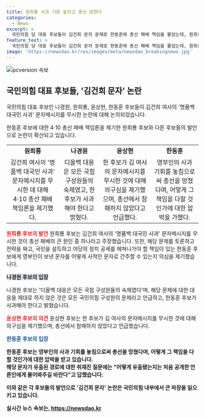 ```yaml
---
title: 원희룡 사과 기회 놓치고 총선 망한다
categories:
  - News
excerpt: >
  국민의힘 당 대표 후보들이 김건희 문자 문제로 한동훈에 총선 패배 책임을 물었는데, 원희룡 후보는 영부인의 사과를 무시한 것이 선거 패배의 큰 원인 중 하나라고 말했습니다. 나경원 후보는 디올백 대응은 모든 국힘 구성원의 숙제였고, 한 후보가 사과해야 한다고 주장했고, 윤상현 후보도 한 후보가 김 여사의 문자를 무시할 줄은 상상도 못 했는데, 이에 대한 의구심을 품었다고 말했습니다. 후보들은 한동훈에 대한 총선 패배 책임을 강하게 주장하며 논란이 계속되고 있습니다.
feature_text: >
  국민의힘 당 대표 후보들이 김건희 문자 문제로 한동훈에 총선 패배 책임을 물었는데, 원희룡 후보는 영부인의 사과를 무시한 것이 선거 패배의 큰 원인 중 하나라고 말했습니다. 나경원 후보는 디올백 대응은 모든 국힘 구성원의 숙제였고, 한 후보가 사과해야 한다고 주장했고, 윤상현 후보도 한 후보가 김 여사의 문자를 무시할 줄은 상상도 못 했는데, 이에 대한 의구심을 품었다고 말했습니다. 후보들은 한동훈에 대한 총선 패배 책임을 강하게 주장하며 논란이 계속되고 있습니다.
image: 'https://newsdao.kr/res/images/meta/newsdao_breakingnews.jpg'
---
```


<p><img src="https://newsdao.kr/res/images/meta/newsdao_breakingnews.jpg" alt="pcversion 속보" /></p>

<h2 data-ke-size="size26">국민의힘 대표 후보들, '김건희 문자' 논란</h2>

<p>국민의힘 대표 후보인 나경원, 원희룡, 윤상현, 한동훈 후보들이 김건희 여사의 '명품백 대국민 사과' 문자메시지를 무시한 논란에 대해 논의되었습니다.</p>

<p data-ke-size="size16">한동훈 후보에 대한 4·10 총선 패배 책임론을 제기한 원희룡 후보와 다른 후보들의 발언으로 논란이 확산되고 있습니다.</p>

<table>
  <tbody>
    <tr>
      <td style="text-align: center; height: 17px;"><b>원희룡</b></td>
      <td style="text-align: center; height: 17px;"><b>나경원</b></td>
      <td style="text-align: center; height: 17px;"><b>윤상현</b></td>
      <td style="text-align: center; height: 17px;"><b>한동훈</b></td>
    </tr>
    <tr>
      <td style="text-align: center;">김건희 여사의 '명품백 대국민 사과' 문자메시지를 무시한 데 대해 4·10 총선 패배 책임론을 제기했다.</td>
      <td style="text-align: center;">디올백 대응은 모든 국힘 구성원들의 숙제였고, 한 후보가 사과해야 한다고 밝혔다.</td>
      <td style="text-align: center;">한 후보가 김 여사의 문자메시지를 무시한 것에 대해 의구심을 제기했으며, 총선에서 참패하지 않았다고 언급했다.</td>
      <td style="text-align: center;">영부인의 사과 기회를 놓침으로써 총선을 망쳤다며, 어떻게 그 책임을 다할 것인가에 대한 압박을 가했다.</td>
    </tr>
  </tbody>
</table>

<p><b><span style="color: #ee2323;">원희룡 후보의 발언</span></b>
원희룡 후보는 김건희 여사의 '명품백 대국민 사과' 문자메시지를 무시한 것이 총선 패배의 큰 원인 중 하나라고 주장했습니다. 또한, 해당 문제를 토론하고 전략을 짜고, 국민을 설득하고 야당의 정치 공세를 헤쳐나가야 할 책임이 있는 한동훈 후보에게 영부인이 보낸 문자를 어떻게 사적인 문자로 간주할 수 있는지 의심을 제기했습니다.</p>

<p data-ke-size="size16"><b><span style="background-color: #21538527;">나경원 후보의 입장</span></b></p>

<p>나경원 후보는 '디올백 대응은 모든 국힘 구성원들의 숙제였다'며, 해당 문제에 대한 대응을 제대로 하지 않은 것은 모든 국민의힘 구성원의 문제라고 언급하고, 한동훈 후보가 사과해야 한다고 밝혔습니다.</p>

<p><b><span style="color: #ee2323;">윤상현 후보의 의견</span></b>
윤상현 후보는 한 후보가 김 여사의 문자메시지를 무시한 것에 대해 의구심을 제기했으며, 총선에서 참패하지 않았다고 언급했습니다.</p>

<p data-ke-size="size16"><b><span style="color: #1a5490;">한동훈 후보의 입장</span><b></p>

<p>한동훈 후보는 영부인의 사과 기회를 놓침으로써 총선을 망쳤다며, 어떻게 그 책임을 다할 것인가에 대한 압박을 받고 있습니다.
<br>
해당 문자가 유출된 경로에 대한 취재진 질문에는 "어떻게 유출됐는지는 처음 공개한 언론인에게 물어봐주길 바란다"고 답했습니다.</p>

<p>이와 같은 각 후보들의 발언으로 '김건희 문자' 논란은 국민의힘 내부에서 큰 파장을 일으키고 있습니다.</p>
실시간 뉴스 속보는, <a href="https://newsdao.kr" rel="dofollow">https://newsdao.kr</a>


